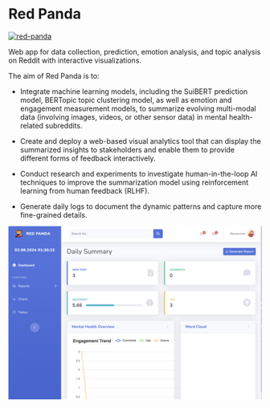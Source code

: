 # Red Panda

[![red-panda](https://img.shields.io/badge/Status-WIP-red)](https://github.com/Yukisschu/red-panda)

Web app for data collection, prediction, emotion analysis, and topic analysis on Reddit with interactive visualizations.

The aim of Red Panda is to:

- Integrate machine learning models, including the SuiBERT prediction model, BERTopic topic clustering model, as well as emotion and engagement measurement models, to summarize evolving multi-modal data (involving images, videos, or other sensor data) in mental health-related subreddits.
    
- Create and deploy a web-based visual analytics tool that can display the summarized insights to stakeholders and enable them to provide different forms of feedback interactively.
    
- Conduct research and experiments to investigate human-in-the-loop AI techniques to improve the summarization model using reinforcement learning from human feedback (RLHF).
    
- Generate daily logs to document the dynamic patterns and capture more fine-grained details.

![Alt text](image.png)
